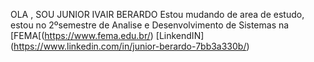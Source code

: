 OLA , SOU JUNIOR IVAIR BERARDO
  Estou mudando de area de estudo, estou no 2ºsemestre de Analise e Desenvolvimento de Sistemas na [FEMA[(https://www.fema.edu.br/)
[LinkendIN] (https://www.linkedin.com/in/junior-berardo-7bb3a330b/)

